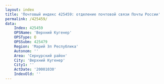 ```yaml
---
layout: index
title: 'Почтовый индекс 425459: отделение почтовой связи Почты России'
permalink: /425459/
data:
    Index: 425459
    OPSName: 'Верхний Кугенер'
    OPSType: О
    OPSSubm: 425479
    Region: 'Марий Эл Республика'
    Autonom: ''
    Area: 'Сернурский район'
    City: 'Верхний Кугенер'
    City1: ''
    ActDate: '20001030'
    IndexOld: ''
---
```


